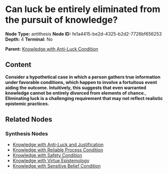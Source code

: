 # Can luck be entirely eliminated from the pursuit of knowledge?

**Node Type:** antithesis
**Node ID:** fe1a4415-be2d-4325-b2d2-7726bf656253
**Depth:** 4
**Terminal:** No

**Parent:** [Knowledge with Anti-Luck Condition](knowledge-with-anti-luck-condition-synthesis-be31c201-0d63-4cc7-9f90-1eb5bc2488a8.md)

## Content

**Consider a hypothetical case in which a person gathers true information under favorable conditions, which happen to involve a fortuitous event aiding the outcome. Intuitively, this suggests that even warranted knowledge cannot be entirely divorced from elements of chance.**, **Eliminating luck is a challenging requirement that may not reflect realistic epistemic practices.**

## Related Nodes

### Synthesis Nodes

- [Knowledge with Anti-Luck and Justification](knowledge-with-anti-luck-and-justification-synthesis-66dca3df-cfc4-42bc-9dca-796165cd1638.md)
- [Knowledge with Reliable Process Condition](knowledge-with-reliable-process-condition-synthesis-0fd39691-700a-4e2c-9fa7-896e85b80843.md)
- [Knowledge with Safety Condition](knowledge-with-safety-condition-synthesis-f9af9ff3-d2b1-41da-9f5d-7a345ec7e1af.md)
- [Knowledge with Virtue Epistemology](knowledge-with-virtue-epistemology-synthesis-0d27fb51-5354-407b-a49f-91322b354c1d.md)
- [Knowledge with Sensitive Belief Condition](knowledge-with-sensitive-belief-condition-synthesis-8171dc2c-0ce4-453f-ab0a-efa881d84fcd.md)
